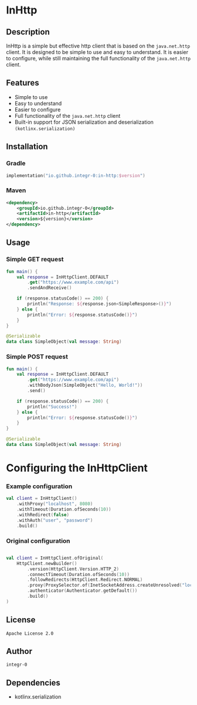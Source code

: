 # InHttp
## Description
InHttp is a simple but effective http client that is based on the `java.net.http` client.
It is designed to be simple to use and easy to understand. It is easier to configure, while still maintaining the full functionality of the `java.net.http` client.

## Features
- Simple to use
- Easy to understand
- Easier to configure
- Full functionality of the `java.net.http` client
- Built-in support for JSON serialization and deserialization `(kotlinx.serialization)`

## Installation
### Gradle
```kotlin
implementation("io.github.integr-0:in-http:$version")
```

### Maven
```xml
<dependency>
    <groupId>io.github.integr-0</groupId>
    <artifactId>in-http</artifactId>
    <version>${version}</version>
</dependency>
```

## Usage
### Simple GET request
```kotlin
fun main() {
    val response = InHttpClient.DEFAULT
        .get("https://www.example.com/api")
        .sendAndReceive()

    if (response.statusCode() == 200) {
        println("Response: ${response.json<SimpleResponse>()}")
    } else {
        println("Error: ${response.statusCode()}")
    }
}

@Serializable
data class SimpleObject(val message: String)
```

### Simple POST request
```kotlin
fun main() {
    val response = InHttpClient.DEFAULT
        .get("https://www.example.com/api")
        .withBodyJson(SimpleObject("Hello, World!"))
        .send()

    if (response.statusCode() == 200) {
        println("Success!")
    } else {
        println("Error: ${response.statusCode()}")
    }
}

@Serializable
data class SimpleObject(val message: String)
```

# Configuring the InHttpClient

### Example configuration
```kotlin
val client = InHttpClient()
    .withProxy("localhost", 8080)
    .withTimeout(Duration.ofSeconds(10))
    .withRedirect(false)
    .withAuth("user", "password")
    .build()
```

### Original configuration
```kotlin

val client = InHttpClient.ofOriginal(
    HttpClient.newBuilder()
        .version(HttpClient.Version.HTTP_2)
        .connectTimeout(Duration.ofSeconds(10))
        .followRedirects(HttpClient.Redirect.NORMAL)
        .proxy(ProxySelector.of(InetSocketAddress.createUnresolved("localhost", 8080)))
        .authenticator(Authenticator.getDefault())
        .build()
)       
```

## License
```
Apache License 2.0
```

## Author
```
integr-0
```

## Dependencies
- kotlinx.serialization

